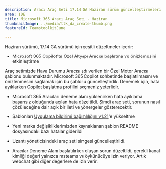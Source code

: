 ```yaml
---
description: Aracı Araç Seti 17.14 GA Haziran sürüm güncelleştirmeleri.
area: IDE
title: Microsoft 365 Aracı Araç Seti - Haziran
thumbnailImage: ../media/ttk_da_create-thumb.png
featureId: TeamstoolkitJune

---
```



Haziran sürümü, 17.14 GA sürümü için çeşitli düzeltmeler içerir:

- Microsoft 365 Copilot'ta Özel Altyapı Aracısı başlatma ve önizlemesini etkinleştirme

Araç setimizde Hava Durumu Aracısı adı verilen bir Özel Motor Aracısı şablonu bulunmaktadır. Microsoft 365 Copilot sohbetinde başlatılmasını ve önizlenmesini sağlamak için bu şablonu güncelleştirdik. Denemek için, hata ayıklarken Copilot başlatma profilini seçmeniz yeterlidir. 

- Microsoft 365 Aracıları deneme alanı yüklenirken hata ayıklama başarısız olduğunda açılan hata düzeltildi. Şimdi araç seti, sorunun nasıl çözüleceğine dair açık bir ileti ve yönergeler gösterecektir.

- Şablonları [Uygulama bildirimi bağımlılığını v1.21](https://developer.microsoft.com/json-schemas/teams/v1.22/MicrosoftTeams.schema.json)'e yükseltme

- Yeni marka değişikliklerimizden kaynaklanan şablon README dosyasındaki bazı hatalar giderildi.

- Uzantı yöneticisindeki araç seti simgesi güncelleştirildi.

- Aracılar Deneme Alanı başlatılırken oluşan sorun düzeltildi, gerekli kanal kimliği değeri yalnızca msteams ve öykünücüye izin veriyor. Artık webchat gibi diğer değerlere de izin verir.
